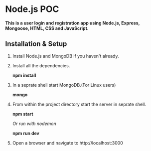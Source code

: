 # Node.js POC

**This is a user login and registration app using Node.js, Express, Mongoose, HTML, CSS and JavaScript.**

## Installation & Setup
1. Install Node.js and MongoDB if you haven't already.

2. Install all the dependencies.

   **npm install**

3. In a seprate shell start MongoDB.(For Linux users)

   **mongo**

4. From within the project directory start the server in seprate shell.

   **npm start**

   *Or run with nodemon*

   **npm run dev**

5. Open a browser and navigate to http://localhost:3000
